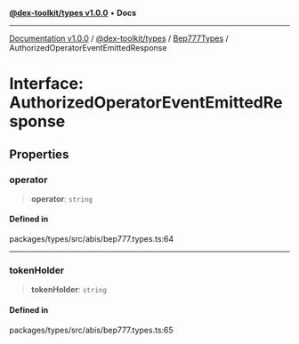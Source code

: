 [**@dex-toolkit/types v1.0.0**](../../../README.md) • **Docs**

***

[Documentation v1.0.0](../../../../../packages.md) / [@dex-toolkit/types](../../../README.md) / [Bep777Types](../README.md) / AuthorizedOperatorEventEmittedResponse

# Interface: AuthorizedOperatorEventEmittedResponse

## Properties

### operator

> **operator**: `string`

#### Defined in

packages/types/src/abis/bep777.types.ts:64

***

### tokenHolder

> **tokenHolder**: `string`

#### Defined in

packages/types/src/abis/bep777.types.ts:65
